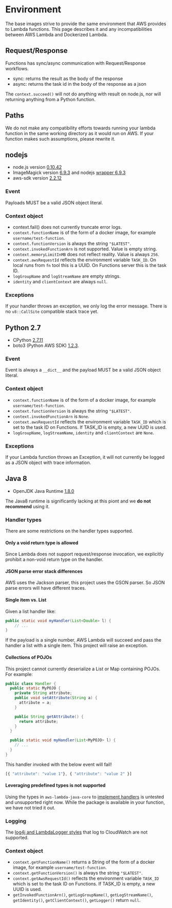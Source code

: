 # Environment

The base images strive to provide the same environment that AWS provides to
Lambda functions. This page describes it and any incompatibilities between AWS
Lambda and Dockerized Lambda.

## Request/Response

Functions has sync/async communication with Request/Response workflows.
* sync: returns the result as the body of the response
* async: returns the task id in the body of the response as a json

The `context.succeed()` will not do anything with result
on node.js, nor will returning anything from a Python function.

## Paths

We do not make any compatibility efforts towards running your lambda function
in the same working directory as it would run on AWS. If your function makes
such assumptions, please rewrite it.

## nodejs

* node.js version [0.10.42][funcy/node]
* ImageMagick version [6.9.3][magickv] and nodejs [wrapper 6.9.3][magickwrapperv]
* aws-sdk version [2.2.12][awsnodev]

[funcy/node]: https://github.com/treeder/dockers/blob/master/node/Dockerfile
[magickv]: https://pkgs.alpinelinux.org/package/main/x86_64/imagemagick
[magickwrapperv]: https://www.npmjs.com/package/imagemagick
[awsnodev]: https://aws.amazon.com/sdk-for-node-js/

### Event

Payloads MUST be a valid JSON object literal.

### Context object

* context.fail() does not currently truncate error logs.
* `context.functionName` is of the form of a docker image, for example
  `username/test-function`.
* `context.functionVersion` is always the string `"$LATEST"`.
* `context.invokedFunctionArn` is not supported. Value is empty string.
* `context.memoryLimitInMB` does not reflect reality. Value is always `256`.
* `context.awsRequestId` reflects the environment variable `TASK_ID`. On local
  runs from `fn` tool this is a UUID. On Functions server this is the task ID.
* `logGroupName` and `logStreamName` are empty strings.
* `identity` and `clientContext` are always `null`.

### Exceptions

If your handler throws an exception, we only log the error message. There is no
`v8::CallSite` compatible stack trace yet.

## Python 2.7

* CPython [2.7.11][pythonv]
* boto3 (Python AWS SDK) [1.2.3][botov].

[pythonv]: https://hub.docker.com/r/funcy/python/tags/
[botov]: https://github.com/boto/boto3/releases/tag/1.2.3

### Event

Event is always a `__dict__` and the payload MUST be a valid JSON object
literal.

### Context object

* `context.functionName` is of the form of a docker image, for example
  `username/test-function`.
* `context.functionVersion` is always the string `"$LATEST"`.
* `context.invokedFunctionArn` is `None`.
* `context.awsRequestId` reflects the environment variable `TASK_ID` which is
  set to the task ID on Functions. If TASK_ID is empty, a new UUID is used.
* `logGroupName`, `logStreamName`, `identity` and `clientContext` are `None`.

### Exceptions

If your Lambda function throws an Exception, it will not currently be logged as
a JSON object with trace information.

## Java 8

* OpenJDK Java Runtime [1.8.0][javav]

[javav]: https://hub.docker.com/r/funcy/java/tags/

The Java8 runtime is significantly lacking at this piont and we **do not
recommend** using it.

### Handler types

There are some restrictions on the handler types supported.

#### Only a void return type is allowed

Since Lambda does not support request/response invocation, we explicitly
prohibit a non-void return type on the handler.

#### JSON parse error stack differences

AWS uses the Jackson parser, this project uses the GSON parser. So JSON parse
errors will have different traces.

#### Single item vs. List

Given a list handler like:

```java
public static void myHandler(List<Double> l) {
    // ...
}
```

If the payload is a single number, AWS Lambda will succeed and pass the handler
a list with a single item. This project will raise an exception.

#### Collections of POJOs

This project cannot currently deserialize a List or Map containing POJOs. For
example:

```java
public class Handler {
  public static MyPOJO {
    private String attribute;
    public void setAttribute(String a) {
      attribute = a;
    }

    public String getAttribute() {
      return attribute;
    }
  }

  public static void myHandler(List<MyPOJO> l) {
    // ...
  }
}
```

This handler invoked with the below event will fail!

```js
[{ "attribute": "value 1"}, { "attribute": "value 2" }]
```

#### Leveraging predefined types is not supported

Using the types in `aws-lambda-java-core` to [implement handlers][predef] is
untested and unsupported right now. While the package is available in your
function, we have not tried it out.

[predef]: http://docs.aws.amazon.com/lambda/latest/dg/java-handler-using-predefined-interfaces.html

### Logging

The [log4j and LambdaLogger
styles](http://docs.aws.amazon.com/lambda/latest/dg/java-logging.html) that log
to CloudWatch are not supported.

### Context object

* `context.getFunctionName()` returns a String of the form of a docker image,
  for example `username/test-function`.
* `context.getFunctionVersion()` is always the string `"$LATEST"`.
* `context.getAwsRequestId()` reflects the environment variable `TASK_ID` which is
  set to the task ID on Functions. If TASK_ID is empty, a new UUID is used.
* `getInvokedFunctionArn()`, `getLogGroupName()`, `getLogStreamName()`, `getIdentity()`, `getClientContext()`, `getLogger()` return `null`.
